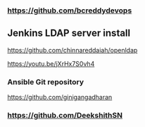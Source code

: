 ### https://github.com/bcreddydevops

## Jenkins LDAP server install
https://github.com/chinnareddaiah/openldap

https://youtu.be/jXrHx7S0vh4

### Ansible Git repository
https://github.com/ginigangadharan


### https://github.com/DeekshithSN
